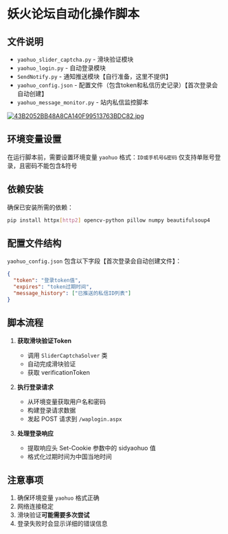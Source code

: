 # 妖火论坛自动化操作脚本

## 文件说明

- `yaohuo_slider_captcha.py` - 滑块验证模块
- `yaohuo_login.py` - 自动登录模块
- `SendNotify.py` - 通知推送模块【自行准备，这里不提供】
- `yaohuo_config.json` - 配置文件（包含token和私信历史记录）【首次登录会自动创建】
- `yaohuo_message_monitor.py` - 站内私信监控脚本

[![43B2052BB48A8CA140F99513763BDC82.jpg](https://file.icve.com.cn/file_doc/270/129/43B2052BB48A8CA140F99513763BDC82.jpg)](https://file.icve.com.cn/file_doc/270/129/43B2052BB48A8CA140F99513763BDC82.jpg)

## 环境变量设置

在运行脚本前，需要设置环境变量 `yaohuo`
格式：`ID或手机号&密码`
仅支持单账号登录，且密码不能包含&符号

## 依赖安装

确保已安装所需的依赖：

```bash
pip install httpx[http2] opencv-python pillow numpy beautifulsoup4
```

## 配置文件结构

`yaohuo_config.json` 包含以下字段【首次登录会自动创建文件】：

```json
{
  "token": "登录token值",
  "expires": "token过期时间",
  "message_history": ["已推送的私信ID列表"]
}
```

## 脚本流程

1. **获取滑块验证Token**
   - 调用 `SliderCaptchaSolver` 类
   - 自动完成滑块验证
   - 获取 verificationToken

2. **执行登录请求**
   - 从环境变量获取用户名和密码
   - 构建登录请求数据
   - 发起 POST 请求到 `/waplogin.aspx`

3. **处理登录响应**
   - 提取响应头 Set-Cookie 参数中的 sidyaohuo 值
   - 格式化过期时间为中国当地时间

## 注意事项

1. 确保环境变量 `yaohuo` 格式正确
2. 网络连接稳定
3. 滑块验证**可能需要多次尝试**
4. 登录失败时会显示详细的错误信息